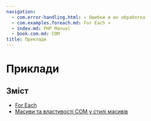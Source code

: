 ```yaml
---
navigation:
  - com.error-handling.html: « Ошибки и их обработка
  - com.examples.foreach.md: For Each »
  - index.md: PHP Manual
  - book.com.md: COM
title: Приклади
---
```

# Приклади

## Зміст

-   [For Each](com.examples.foreach.md)
-   [Масиви та властивості COM у стилі масивів](com.examples.arrays.md)
